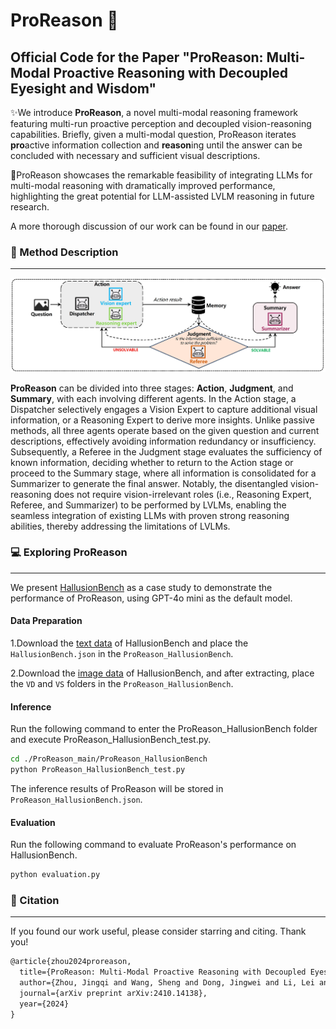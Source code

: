 # ProReason 🤖
Official Code for the Paper "ProReason: Multi-Modal Proactive Reasoning with Decoupled Eyesight and Wisdom"
---
✨We introduce **ProReason**, a novel multi-modal reasoning framework featuring multi-run proactive perception and decoupled vision-reasoning capabilities. Briefly, given a multi-modal question, ProReason iterates **pro**active information collection and **reason**ing until the answer can be concluded with necessary and sufficient visual descriptions.

🤖ProReason showcases the remarkable feasibility of integrating LLMs for multi-modal reasoning with dramatically improved performance, highlighting the great potential for LLM-assisted LVLM reasoning in future research.

A more thorough discussion of our work can be found in our [paper](https://arxiv.org/abs/2410.14138).

### 🧠 Method Description
---
<p align="center">
  <img src=images/proreason.jpg />
</p>

**ProReason** can be divided into three stages: **Action**, **Judgment**, and **Summary**, with each involving different agents.
In the Action stage, a Dispatcher selectively engages a Vision Expert to capture additional visual information, or a Reasoning Expert to derive more insights. 
Unlike passive methods, all three agents operate based on the given question and current descriptions, effectively avoiding information redundancy or insufficiency.
Subsequently, a Referee in the Judgment stage evaluates the sufficiency of known information,
deciding whether to return to the Action stage or proceed to the Summary stage, where all information is consolidated for a Summarizer to generate the final answer.
Notably, the disentangled vision-reasoning does not require vision-irrelevant roles (i.e., Reasoning Expert, Referee, and Summarizer) to be performed by LVLMs, enabling the seamless integration of existing LLMs with proven strong reasoning abilities, thereby addressing the limitations of LVLMs.

### 💻 Exploring ProReason
---
We present [HallusionBench](https://github.com/tianyi-lab/HallusionBench/tree/main?tab=readme-ov-file) as a case study to demonstrate the performance of ProReason, using GPT-4o mini as the default model.

#### Data Preparation
1.Download the [text data](https://github.com/tianyi-lab/HallusionBench/blob/main/HallusionBench.json) of HallusionBench and place the `HallusionBench.json` in the `ProReason_HallusionBench`.

2.Download the [image data](https://drive.google.com/file/d/1eeO1i0G9BSZTE1yd5XeFwmrbe1hwyf_0/view?usp=sharing) of HallusionBench, and after extracting, place the `VD` and `VS` folders in the `ProReason_HallusionBench`.

#### Inference
Run the following command to enter the ProReason_HallusionBench folder and execute ProReason_HallusionBench_test.py.
```bash
cd ./ProReason_main/ProReason_HallusionBench
python ProReason_HallusionBench_test.py
```
The inference results of ProReason will be stored in `ProReason_HallusionBench.json`.

#### Evaluation
Run the following command to evaluate ProReason's performance on HallusionBench.
```bash
python evaluation.py
```

### 📝 Citation
---
If you found our work useful, please consider starring and citing. Thank you!
```latex
@article{zhou2024proreason,
  title={ProReason: Multi-Modal Proactive Reasoning with Decoupled Eyesight and Wisdom},
  author={Zhou, Jingqi and Wang, Sheng and Dong, Jingwei and Li, Lei and Gao, Jiahui and Kong, Lingpeng and Wu, Chuan},
  journal={arXiv preprint arXiv:2410.14138},
  year={2024}
}
```
